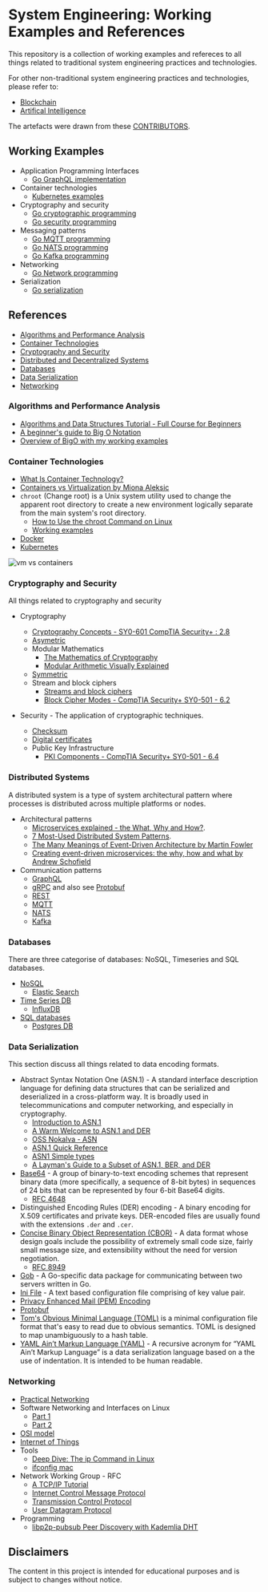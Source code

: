 # System Engineering: Working Examples and References

This repository is a collection of working examples and refereces to all things related to traditional system engineering practices and technologies.

For other non-traditional system engineering practices and technologies, please refer to:

* [Blockchain](https://github.com/paulwizviz/learn-blockchain)
* [Artifical Intelligence](https://github.com/paulwizviz/learn-ai)

The artefacts were drawn from these [CONTRIBUTORS](./CONTRIBUTORS).

## Working Examples
  
* Application Programming Interfaces
    * [Go GraphQL implementation](https://github.com/paulwizviz/graphql-template)
* Container technologies
    * [Kubernetes examples](https://github.com/paulwizviz/k8s-examples.git)
* Cryptography and security
    * [Go cryptographic programming](https://github.com/paulwizviz/go-crypto)
    * [Go security programming](https://github.com/paulwizviz/go-security)
* Messaging patterns
    * [Go MQTT programming](https://github.com/paulwizviz/go-mqtt)
    * [Go NATS programming](https://github.com/paulwizviz/go-nats)
    * [Go Kafka programming](https://github.com/paulwizviz/go-kafka)
* Networking
    * [Go Network programming](https://github.com/paulwizviz/go-networking.git)
* Serialization
    * [Go serialization](https://github.com/paulwizviz/go-serialization.git)

## References

* [Algorithms and Performance Analysis](#algorithms-and-performance-analysis)
* [Container Technologies](#container-technologies)
* [Cryptography and Security](#cryptography-and-security)
* [Distributed and Decentralized Systems](#distributed-and-decentralized-systems)
* [Databases](#databases)
* [Data Serialization](#data-serialization)
* [Networking](#networking)

### Algorithms and Performance Analysis

* [Algorithms and Data Structures Tutorial - Full Course for Beginners](https://www.youtube.com/watch?v=8hly31xKli0)
* [A beginner's guide to Big O Notation](https://robbell.io/2009/06/a-beginners-guide-to-big-o-notation)
* [Overview of BigO with my working examples](./docs/bigo.md)

### Container Technologies

* [What Is Container Technology?](https://www.solarwinds.com/resources/it-glossary/container)
* [Containers vs Virtualization by Miona Aleksic](https://ubuntu.com/blog/containerization-vs-virtualization)
* `chroot` (Change root) is a Unix system utility used to change the apparent root directory to create a new environment logically separate from the main system's root directory.  
    * [How to Use the chroot Command on Linux](https://www.howtogeek.com/441534/how-to-use-the-chroot-command-on-linux/)
    * [Working examples](./examples/chroot/jailer.sh)
* [Docker](./docs/docker.md)
* [Kubernetes](./docs/k8s.md)

![vm vs containers](./assets/img//vm-vs-containers.png)

### Cryptography and Security

All things related to cryptography and security

* Cryptography
    * [Cryptography Concepts - SY0-601 CompTIA Security+ : 2.8](https://www.youtube.com/watch?v=A6HNd1EGfIc)
    * [Asymetric](./docs/asymetic.md)
    * Modular Mathematics
        * [The Mathematics of Cryptography](https://www.youtube.com/watch?v=uNzaMrcuTM0)
        * [Modular Arithmetic Visually Explained](https://www.youtube.com/watch?v=lJ3CD9M3nEQ)
    * [Symmetric](./docs/symmetric.md)
    * Stream and block ciphers
        * [Streams and block ciphers](https://www.youtube.com/watch?v=7J2XbZNNF4A)
        * [Block Cipher Modes - CompTIA Security+ SY0-501 - 6.2](https://www.youtube.com/watch?v=6rE-KlhBlq4)

* Security - The application of cryptographic techniques.
    * [Checksum](https://www.techtarget.com/searchsecurity/definition/checksum)      
    * [Digital certificates](./docs/certs.md)
    * Public Key Infrastructure
        * [PKI Components - CompTIA Security+ SY0-501 - 6.4](https://www.youtube.com/watch?v=3yuad7_bszE)

### Distributed Systems

A distributed system is a type of system architectural pattern where processes is distributed across multiple platforms or nodes. 

* Architectural patterns
    * [Microservices explained - the What, Why and How?](https://www.youtube.com/watch?v=rv4LlmLmVWk).
    * [7 Most-Used Distributed System Patterns](https://www.youtube.com/watch?v=nH4qjmP2KEE).
    * [The Many Meanings of Event-Driven Architecture by Martin Fowler](https://www.youtube.com/watch?v=STKCRSUsyP0)
    * [Creating event-driven microservices: the why, how and what by Andrew Schofield](https://www.youtube.com/watch?v=ksRCq0BJef8)
* Communication patterns
    * [GraphQL](https://graphql.org/)    
    * [gRPC](https://grpc.io/docs/what-is-grpc/introduction/) and also see [Protobuf](#data-serialization)     
    * [REST](./docs/rest.md)
    * [MQTT](./docs/mqtt.md)
    * [NATS](./docs/nats.md)
    * [Kafka](./docs/kafka.md)

### Databases

There are three categorise of databases: NoSQL, Timeseries and SQL databases.

* [NoSQL](https://www.mongodb.com/resources/basics/databases/nosql-explained)
    * [Elastic Search](https://github.com/paulwizviz/learn-elastic)
* [Time Series DB](https://www.influxdata.com/time-series-database/)
    * [InfluxDB](https://github.com/paulwizviz/learn-influx)
* [SQL databases](https://www.w3schools.com/sql/sql_intro.asp)
    * [Postgres DB](https://github.com/paulwizviz/learn-postgres)

### Data Serialization

This section discuss all things related to data encoding formats.

* Abstract Syntax Notation One (ASN.1) - A standard interface description language for defining data structures that can be serialized and deserialized in a cross-platform way. It is broadly used in telecommunications and computer networking, and especially in cryptography.
    * [Introduction to ASN.1](https://www.itu.int/en/ITU-T/asn1/Pages/introduction.aspx)
    * [A Warm Welcome to ASN.1 and DER](https://letsencrypt.org/docs/a-warm-welcome-to-asn1-and-der/)
    * [OSS Nokalva - ASN](https://www.oss.com/resources/resources.html)
    * [ASN.1 Quick Reference](https://www.oss.com/asn1/resources/asn1-made-simple/asn1-quick-reference.html)
    * [ASN1 Simple types](https://www.obj-sys.com/asn1tutorial/node10.html)
    * [A Layman's Guide to a Subset of ASN.1, BER, and DER](http://luca.ntop.org/Teaching/Appunti/asn1.html)
* [Base64](https://en.wikipedia.org/wiki/Base64) - A group of binary-to-text encoding schemes that represent binary data (more specifically, a sequence of 8-bit bytes) in sequences of 24 bits that can be represented by four 6-bit Base64 digits.
    * [RFC 4648](https://datatracker.ietf.org/doc/html/rfc4648)
* Distinguished Encoding Rules (DER) encoding - A binary encoding for X.509 certificates and private keys. DER-encoded files are usually found with the extensions `.der` and `.cer`.
* [Concise Binary Object Representation (CBOR)](https://cbor.io/) - A data format whose design goals include the possibility of extremely small code size, fairly small message size, and extensibility without the need for version negotiation.
    * [RFC 8949](https://datatracker.ietf.org/doc/html/rfc8949)
* [Gob](https://go.dev/blog/gob) - A Go-specific data package for communicating between two servers written in Go.
* [Ini File](https://en.wikipedia.org/wiki/INI_file)  - A text based configuration file comprising of key value pair.
* [Privacy Enhanced Mail (PEM) Encoding](./docs/pem.md)
* [Protobuf](https://protobuf.dev/)   
* [Tom's Obvious Minimal Language (TOML)](https://toml.io/en/) is a minimal configuration file format that's easy to read due to obvious semantics. TOML is designed to map unambiguously to a hash table.
* [YAML Ain’t Markup Language (YAML)](https://yaml.org/spec/1.2.2/) - A recursive acronym for “YAML Ain’t Markup Language” is a data serialization language based on a the use of indentation. It is intended to be human readable.

### Networking

* [Practical Networking](https://www.youtube.com/watch?v=bj-Yfakjllc&list=PLIFyRwBY_4bRLmKfP1KnZA6rZbRHtxmXi)
* Software Networking and Interfaces on Linux
    * [Part 1](https://www.youtube.com/watch?v=EnAZB8GI97c)
    * [Part 2](https://www.youtube.com/watch?v=5WNEpE1vLvc)
* [OSI model](./docs/osi.md)
* [Internet of Things](./docs/iot.md)
* Tools
    * [Deep Dive: The ip Command in Linux](https://www.youtube.com/watch?v=30mQ4fD5kMI)
    * [ifconfig mac](https://www.youtube.com/watch?v=4-5x7iLiVSg)
* Network Working Group - RFC
    * [A TCP/IP Tutorial](https://www.ietf.org/rfc/rfc1180.txt)
    * [Internet Control Message Protocol](https://www.ietf.org/rfc/rfc792.txt)
    * [Transmission Control Protocol](https://www.ietf.org/rfc/rfc793.txt)
    * [User Datagram Protocol](https://www.ietf.org/rfc/rfc768.txt)
* Programming
    * [libp2p-pubsub Peer Discovery with Kademlia DHT](https://medium.com/rahasak/libp2p-pubsub-peer-discovery-with-kademlia-dht-c8b131550ac7)

## Disclaimers

The content in this project is intended for educational purposes and is subject to changes without notice.
